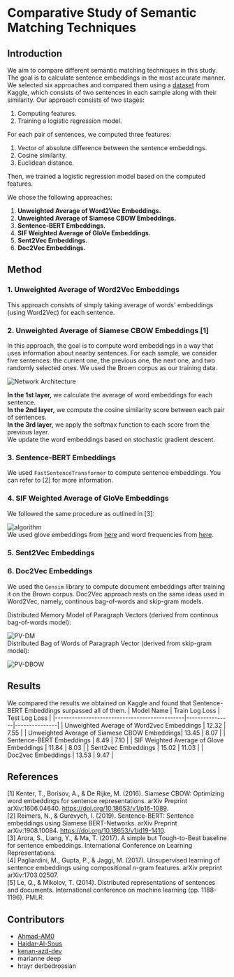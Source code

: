 # Comparative Study of Semantic Matching Techniques

## Introduction
We aim to compare different semantic matching techniques in this study. The goal is to calculate sentence embeddings in the most accurate manner. We selected six approaches and compared them using a [dataset](https://www.kaggle.com/competitions/quora-question-pairs) from Kaggle, which consists of two sentences in each sample along with their similarity. Our approach consists of two stages:
1. Computing features.
2. Training a logistic regression model.

For each pair of sentences, we computed three features:
1. Vector of absolute difference between the sentence embeddings.
2. Cosine similarity.
3. Euclidean distance.

Then, we trained a logistic regression model based on the computed features.

We chose the following approaches:
1. **Unweighted Average of Word2Vec Embeddings.**
2. **Unweighted Average of Siamese CBOW Embeddings.**
3. **Sentence-BERT Embeddings.**
4. **SIF Weighted Average of GloVe Embeddings.**
5. **Sent2Vec Embeddings.**
6. **Doc2Vec Embeddings.**

## Method
### 1. Unweighted Average of Word2Vec Embeddings
This approach consists of simply taking average of words' embeddings (using Word2Vec) for each sentence.

### 2. Unweighted Average of Siamese CBOW Embeddings [1]
In this approach, the goal is to compute word embeddings in a way that uses information about nearby sentences. For each sample, we consider five sentences: the current one, the previous one, the next one, and two randomly selected ones. We used the Brown corpus as our training data.

![Network Architecture](https://github.com/user-attachments/assets/5d78ebac-e763-424e-b229-d55bf88dc717)

**In the 1st layer,** we calculate the average of word embeddings for each sentence.  
**In the 2nd layer,** we compute the cosine similarity score between each pair of sentences.  
**In the 3rd layer,** we apply the softmax function to each score from the previous layer.  
We update the word embeddings based on stochastic gradient descent.

### 3. Sentence-BERT Embeddings
We used `FastSentenceTransformer` to compute sentence embeddings. You can refer to [2] for more information.

### 4. SIF Weighted Average of GloVe Embeddings
We followed the same procedure as outlined in [3]:  

![algorithm](https://github.com/user-attachments/assets/4fb53a0c-745e-4ac2-8eae-f9160497a1d3)  
We used glove embeddings from [here](https://www.kaggle.com/datasets/takuok/glove840b300dtxt) and word frequencies from [here](https://github.com/PrincetonML/SIF/blob/master/auxiliary_data/enwiki_vocab_min200.txt).

### 5. Sent2Vec Embeddings


### 6. Doc2Vec Embeddings
We used the `Gensim` library to compute document embeddings after training it on the Brown corpus. Doc2Vec approach rests on the same ideas used in Word2Vec, namely, continous bag-of-words and skip-gram models.

Distributed Memory Model of Paragraph Vectors (derived from continous bag-of-words model):

![PV-DM](https://github.com/user-attachments/assets/a2a9089e-f274-4def-af06-c4ec6d020363)  
Distributed Bag of Words of Paragraph Vector (derived from  skip-gram model):

![PV-DBOW](https://github.com/user-attachments/assets/3ba3856b-e918-48e5-8e6f-2feee4731841)  

## Results
We compared the results we obtained on Kaggle and found that Sentence-BERT Embeddings surpassed all of them.
| Model Name                                   | Train Log Loss | Test Log Loss |
|----------------------------------------------|----------------|---------------|
| Unweighted Average of Word2vec Embeddings    | 12.32          | 7.55          |
| Unweighted Average of Siamese CBOW Embeddings| 13.45          | 8.07          |
| Sentence-BERT Embeddings                     | 8.49           | 7.10          |
| SIF Weighted Average of Glove Embeddings     | 11.84          | 8.03          |
| Sent2vec Embeddings                          | 15.02          | 11.03         |
| Doc2vec Embeddings                           | 13.53          | 9.47          |

## References
[1]    Kenter, T., Borisov, A., & De Rijke, M. (2016). Siamese CBOW: Optimizing word embeddings for sentence representations. arXiv Preprint arXiv:1606.04640. https://doi.org/10.18653/v1/p16-1089.  
[2]    Reimers, N., & Gurevych, I. (2019). Sentence-BERT: Sentence embeddings using Siamese BERT-Networks. arXiv Preprint arXiv:1908.10084. https://doi.org/10.18653/v1/d19-1410.  
[3]    Arora, S., Liang, Y., & Ma, T. (2017). A simple but Tough-to-Beat baseline for sentence embeddings. International Conference on Learning Representations.  
[4]    Pagliardini, M., Gupta, P., & Jaggi, M. (2017). Unsupervised learning of sentence embeddings using compositional n-gram features. arXiv preprint arXiv:1703.02507.  
[5]    Le, Q., & Mikolov, T. (2014). Distributed representations of sentences and documents. International conference on machine learning (pp. 1188-1196). PMLR.  

## Contributors
- [Ahmad-AM0](https://github.com/Ahmad-AM0)
- [Haidar-Al-Sous](https://github.com/Haidar-Al-Sous)
- [kenan-azd-dev](https://github.com/kenan-azd-dev)
- marianne deep
- hrayr derbedrossian 
